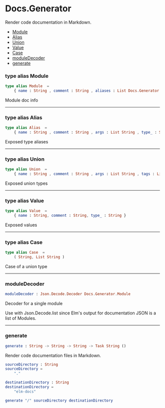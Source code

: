 # Docs.Generator

Render code documentation in Markdown.

- [Module](#module)
- [Alias](#alias)
- [Union](#union)
- [Value](#value)
- [Case](#case)
- [moduleDecoder](#moduledecoder)
- [generate](#generate)

### **type alias Module**
```elm
type alias Module  =  
    { name : String , comment : String , aliases : List Docs.Generator.Alias , unions : List Docs.Generator.Union , values : List Docs.Generator.Value }
```

Module doc info

---

### **type alias Alias**
```elm
type alias Alias  =  
    { name : String , comment : String , args : List String , type_ : String }
```

Exposed type aliases

---

### **type alias Union**
```elm
type alias Union  =  
    { name : String , comment : String , args : List String , tags : List Docs.Generator.Case }
```

Exposed union types

---

### **type alias Value**
```elm
type alias Value  =  
    { name : String, comment : String, type_ : String }
```

Exposed values

---

### **type alias Case**
```elm
type alias Case  =  
    ( String, List String )
```

Case of a union type

---

### **moduleDecoder**
```elm
moduleDecoder : Json.Decode.Decoder Docs.Generator.Module
```

Decoder for a single module

Use with Json.Decode.list since Elm's output for documentation JSON is a list of Modules.

---

### **generate**
```elm
generate : String -> String -> String -> Task String ()
```

Render code documentation files in Markdown.

```elm
sourceDirectory : String
sourceDirectory =
    "."

destinationDirectory : String
destinationDirectory =
    "elm-docs"

generate "/" sourceDirectory destinationDirectory
```

